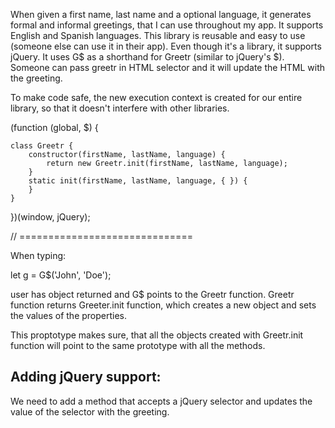 <!-- Greetr.js -->

When given a first name, last name and a optional language, it generates formal and informal greetings, that I can use throughout my app.
It supports English and Spanish languages.
This library is reusable and easy to use (someone else can use it in their app).
Even though it's a library, it supports jQuery.
It uses G$ as a shorthand for Greetr (similar to jQuery's $).
Someone can pass greetr in HTML selector and it will update the HTML with the greeting.

To make code safe, the new execution context is created for our entire library, so that it doesn't interfere with other libraries.

<!-- another way to declare the initial function -->

(function (global, $) {

    class Greetr {
        constructor(firstName, lastName, language) {
            return new Greetr.init(firstName, lastName, language);
        }
        static init(firstName, lastName, language, { }) {
        }
    }


})(window, jQuery);

// ==============================

When typing:

let g = G$('John', 'Doe');

user has object returned and G$ points to the Greetr function.
Greetr function returns Greeter.init function, which creates a new object and sets the values of the properties.

This proptotype makes sure, that all the objects created with Greetr.init function will point to the same prototype with all the methods.

## Adding jQuery support:

We need to add a method that accepts a jQuery selector and updates the value of the selector with the greeting.





